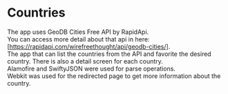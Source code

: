 # Countries
The app uses GeoDB Cities Free API by RapidApi.  
You can access more detail about that api in here: [https://rapidapi.com/wirefreethought/api/geodb-cities/].  
The app that can list the countries from the API and favorite the desired country. There is also a detail screen for each country.  
Alamofire and SwiftyJSON were used for parse operations.  
Webkit was used for the redirected page to get more information about the country.  

